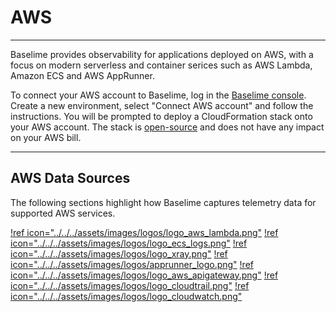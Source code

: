 # AWS

---

Baselime provides observability for applications deployed on AWS, with a focus on modern serverless and container serices such as AWS Lambda, Amazon ECS and AWS AppRunner.

To connect your AWS account to Baselime, log in the [Baselime console](https://console.baselime.io). Create a new environment, select "Connect AWS account" and follow the instructions. You will be prompted to deploy a CloudFormation stack onto your AWS account. The stack is [open-source](../../../connectors/aws.md) and does not have any impact on your AWS bill.

---

## AWS Data Sources

The following sections highlight how Baselime captures telemetry data for supported AWS services.

[!ref icon="../../../assets/images/logos/logo_aws_lambda.png"](./aws-lambda/index.md)
[!ref icon="../../../assets/images/logos/logo_ecs_logs.png"](./ecs-logs.md)
[!ref icon="../../../assets/images/logos/logo_xray.png"](./xray.md)
[!ref icon="../../../assets/images/logos/apprunner_logo.png"](./apprunner-logs.md)
[!ref icon="../../../assets/images/logos/logo_aws_apigateway.png"](./apigateway-logs.md)
[!ref icon="../../../assets/images/logos/logo_cloudtrail.png"](./cloudtrail.md)
[!ref icon="../../../assets/images/logos/logo_cloudwatch.png"](./cloudwatch-metrics.md)
